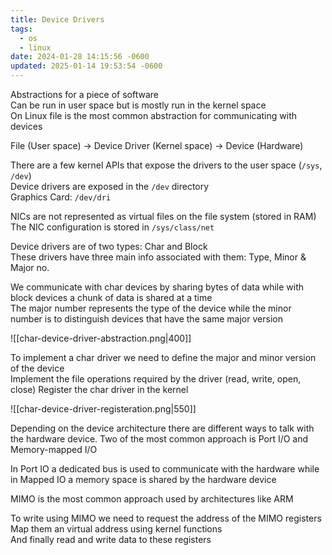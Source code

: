 ```yaml
---
title: Device Drivers
tags:
  - os
  - linux
date: 2024-01-28 14:15:56 -0600
updated: 2025-01-14 19:53:54 -0600
---
```


Abstractions for a piece of software  
Can be run in user space but is mostly run in the kernel space  
On Linux file is the most common abstraction for communicating with devices

File (User space) -> Device Driver (Kernel space) -> Device (Hardware)

There are a few kernel APIs that expose the drivers to the user space (`/sys`, `/dev`)  
Device drivers are exposed in the `/dev` directory  
Graphics Card: `/dev/dri`  

NICs are not represented as virtual files on the file system (stored in RAM)
The NIC configuration is stored in `/sys/class/net`  

Device drivers are of two types: Char and Block  
These drivers have three main info associated with them: Type, Minor & Major no.

We communicate with char devices by sharing bytes of data while with block devices a chunk of data is shared at a time  
The major number represents the type of the device while the minor number is to distinguish devices that have the same major version

![[char-device-driver-abstraction.png|400]]

To implement a char driver we need to define the major and minor version of the device  
Implement the file operations required by the driver (read, write, open, close)
Register the char driver in the kernel

![[char-device-driver-registeration.png|550]]

Depending on the device architecture there are different ways to talk with the hardware device. Two of the most common approach is Port I/O and Memory-mapped I/O

In Port IO a dedicated bus is used to communicate with the hardware while in Mapped IO a memory space is shared by the hardware device

MIMO is the most common approach used by architectures like ARM

To write using MIMO we need to request the address of the MIMO registers  
Map them an virtual address using kernel functions  
And finally read and write data to these registers

